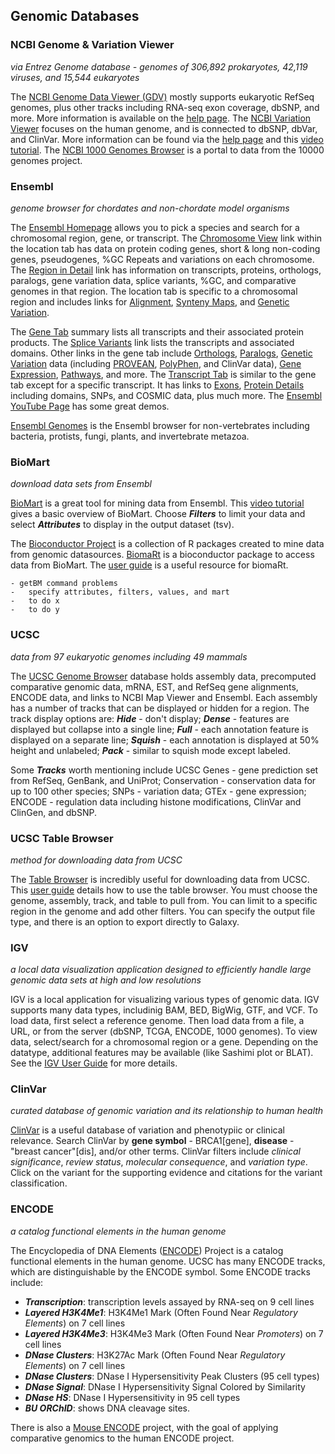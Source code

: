## Genomic Databases
### NCBI Genome & Variation Viewer
_via Entrez Genome database - genomes of 306,892 prokaryotes, 42,119 viruses, and 15,544 eukaryotes_

The [NCBI Genome Data Viewer (GDV)](https://www.ncbi.nlm.nih.gov/genome/gdv/) mostly supports eukaryotic RefSeq genomes, plus other tracks including RNA-seq exon coverage, dbSNP, and more. More information is available on the [help page](https://www.ncbi.nlm.nih.gov/genome/gdv/browser/help/). The [NCBI Variation Viewer](https://www.ncbi.nlm.nih.gov/variation/view/) focuses on the human genome, and is connected to dbSNP, dbVar, and ClinVar. More information can be found via the [help page](https://www.ncbi.nlm.nih.gov/variation/view/help/) and this [video tutorial](https://www.youtube.com/watch?v=rnWZ9MFBwUM&ab_channel=TheNationalLibraryofMedicine). The [NCBI 1000 Genomes Browser](https://www.ncbi.nlm.nih.gov/variation/tools/1000genomes/) is a portal to data from the 10000 genomes project.

### Ensembl
_genome browser for chordates and non-chordate model organisms_

The [Ensembl Homepage](http://uswest.ensembl.org/index.html) allows you to pick a species and search for a chromosomal region, gene, or transcript. The [Chromosome View](http://uswest.ensembl.org/Homo_sapiens/Location/Chromosome?r=11) link within the location tab has data on protein coding genes, short & long non-coding genes, pseudogenes, %GC Repeats and variations on each chromosome. The [Region in Detail](http://uswest.ensembl.org/Homo_sapiens/Location/View?db=core;g=ENSG00000244734;r=11:5225386-5229473) link has information on transcripts, proteins, orthologs, paralogs, gene variation data, splice variants, %GC, and comparative genomes in that region. The location tab is specific to a chromosomal region and includes links for [Alignment](http://uswest.ensembl.org/Homo_sapiens/Location/Compara_Alignments?align=1944;db=core;g=ENSG00000244734;r=11:5225386-5229473;t=ENST00000485743), [Synteny Maps](http://uswest.ensembl.org/Homo_sapiens/Location/Synteny?align=1944;db=core;g=ENSG00000244734;r=11:5225386-5229473;t=ENST00000485743), and [Genetic Variation](http://uswest.ensembl.org/Homo_sapiens/Location/Variant/Table?align=1944;db=core;g=ENSG00000244734;r=11:5225386-5229473;t=ENST00000485743).

The [Gene Tab](http://uswest.ensembl.org/Homo_sapiens/Gene/Summary?db=core;g=ENSG00000244734;r=11:5225386-5229473;t=ENST00000485743) summary lists all transcripts and their associated protein products. The [Splice Variants](http://uswest.ensembl.org/Homo_sapiens/Gene/Splice?db=core;g=ENSG00000244734;r=11:5225386-5229473;t=ENST00000485743) link lists the transcripts and associated domains. Other links in the gene tab include [Orthologs](http://uswest.ensembl.org/Homo_sapiens/Gene/Compara_Ortholog?db=core;g=ENSG00000244734;r=11:5225386-5229473;t=ENST00000485743), [Paralogs](http://uswest.ensembl.org/Homo_sapiens/Gene/Compara_Paralog?db=core;g=ENSG00000244734;r=11:5225386-5229473;t=ENST00000485743), [Genetic Variation](http://uswest.ensembl.org/Homo_sapiens/Gene/Variation_Gene/Table?db=core;g=ENSG00000244734;r=11:5225386-5229473;t=ENST00000485743) data (including [PROVEAN](http://provean.jcvi.org/index.php), [PolyPhen](http://genetics.bwh.harvard.edu/pph2/), and ClinVar data), [Gene Expression](http://uswest.ensembl.org/Homo_sapiens/Gene/ExpressionAtlas?db=core;g=ENSG00000244734;r=11:5225386-5229473;t=ENST00000485743), [Pathways](http://uswest.ensembl.org/Homo_sapiens/Gene/Pathway?db=core;g=ENSG00000244734;r=11:5225386-5229473;t=ENST00000485743), and more. The [Transcript Tab](http://uswest.ensembl.org/Homo_sapiens/Transcript/Summary?db=core;g=ENSG00000244734;r=11:5225386-5229473;t=ENST00000485743) is similar to the gene tab except for a specific transcript. It has links to [Exons](http://uswest.ensembl.org/Homo_sapiens/Transcript/Exons?db=core;g=ENSG00000244734;r=11:5225386-5229473;t=ENST00000485743), [Protein Details](http://uswest.ensembl.org/Homo_sapiens/Transcript/ProteinSummary?db=core;g=ENSG00000244734;r=11:5225386-5229473;t=ENST00000485743) including domains, SNPs, and COSMIC data, plus much more. The [Ensembl YouTube Page](https://www.youtube.com/channel/UCKGzTZIXfs2HX44X3HqBtDA) has some great demos.

[Ensembl Genomes](http://ensemblgenomes.org/) is the Ensembl browser for non-vertebrates including bacteria, protists, fungi, plants, and invertebrate metazoa.

### BioMart
_download data sets from Ensembl_

[BioMart](http://uswest.ensembl.org/biomart/martview/c92977310e04989e7c0a23d938ed684b) is a great tool for mining data from Ensembl. This [video tutorial](https://www.youtube.com/watch?v=DXPaBdPM2vs&list=PLA5333E28D1193B6B&index=5&ab_channel=EnsemblTraining) gives a basic overview of BioMart. Choose **_Filters_** to limit your data and select **_Attributes_** to display in the output dataset (tsv). 

The [Bioconductor Project](https://www.bioconductor.org/) is a collection of R packages created to mine data from genomic datasources. [BiomaRt](https://bioconductor.org/packages/release/bioc/vignettes/biomaRt/inst/doc/biomaRt.html) is a bioconductor package to access data from BioMart. The [user guide](https://bioconductor.org/packages/release/bioc/vignettes/biomaRt/inst/doc/biomaRt.html) is a useful resource for biomaRt.

```
- getBM command problems
-   specify attributes, filters, values, and mart 
-   to do x
-   to do y
```

### UCSC
_data from 97 eukaryotic genomes including 49 mammals_

The [UCSC Genome Browser](http://genome.ucsc.edu/) database holds assembly data, precomputed comparative genomic data, mRNA, EST, and RefSeq gene alignments, ENCODE data, and links to NCBI Map Viewer and Ensembl. Each assembly has a number of tracks that can be displayed or hidden for a region. The track display options are: **_Hide_** - don't display; **_Dense_** - features are displayed but collapse into a single line; **_Full_** - each annotation feature is displayed on a separate line; **_Squish_** - each annotation is displayed at 50% height and unlabeled; **_Pack_** - similar to squish mode except labeled.

Some **_Tracks_** worth mentioning include UCSC Genes - gene prediction set from RefSeq, GenBank, and UniProt; Conservation - conservation data for up to 100 other species; SNPs - variation data; GTEx - gene expression; ENCODE - regulation data including histone modifications, ClinVar and ClinGen, and dbSNP. 

### UCSC Table Browser
_method for downloading data from UCSC_

The [Table Browser](http://genome.ucsc.edu/cgi-bin/hgTables) is incredibly useful for downloading data from UCSC. This [user guide](https://genome.ucsc.edu/goldenPath/help/hgTablesHelp.html#Filter) details how to use the table browser. You must choose the genome, assembly, track, and table to pull from. You can limit to a specific region in the genome and add other filters. You can specify the output file type, and there is an option to export directly to Galaxy. 

### IGV
_a local data visualization application designed to efficiently handle large genomic data sets at high and low resolutions_

IGV is a local application for visualizing various types of genomic data. IGV supports many data types, includinig BAM, BED, BigWig, GTF, and VCF. To load data, first select a reference genome. Then load data from a file, a URL, or from the server (dbSNP, TCGA, ENCODE, 1000 genomes). To view data, select/search for a chromosomal region or a gene. Depending on the datatype, additional features may be available (like Sashimi plot  or BLAT). See the [IGV User Guide](https://software.broadinstitute.org/software/igv/UserGuide) for more details. 

### ClinVar
_curated database of genomic variation and its relationship to human health_ 

[ClinVar](https://www.ncbi.nlm.nih.gov/clinvar/) is a useful database of variation and phenotypiic or clinical relevance. Search ClinVar by **gene symbol** - BRCA1[gene], **disease** - "breast cancer"[dis], and/or other terms. ClinVar filters include _clinical significance_, _review status_, _molecular consequence_, and _variation type_. Click on the variant for the supporting evidence and citations for the variant classification. 

### ENCODE
_a catalog functional elements in the human genome_

The Encyclopedia of DNA Elements ([ENCODE](https://www.encodeproject.org/)) Project is a catalog functional elements in the human genome. UCSC has many ENCODE tracks, which are distinguishable by the ENCODE symbol. 
Some ENCODE tracks include: 
- **_Transcription_**: transcription levels assayed by RNA-seq on 9 cell lines
- **_Layered H3K4Me1_**:  H3K4Me1 Mark (Often Found Near _Regulatory Elements_) on 7 cell lines
- **_Layered H3K4Me3_**: H3K4Me3 Mark (Often Found Near _Promoters_) on 7 cell lines 
- **_DNase Clusters_**: H3K27Ac Mark (Often Found Near _Regulatory Elements_) on 7 cell lines
- **_DNase Clusters_**: DNase I Hypersensitivity Peak Clusters (95 cell types)
- **_DNase Signal_**:  DNase I Hypersensitivity Signal Colored by Similarity
- **_DNase HS_**: DNase I Hypersensitivity in 95 cell types
- **_BU ORChID_**: shows DNA cleavage sites.

There is also a [Mouse ENCODE](https://www.nature.com/articles/nature13992) project, with the goal of applying comparative genomics to the human ENCODE project.
